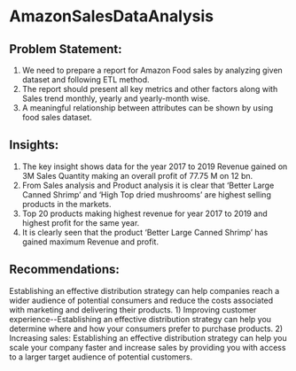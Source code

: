 # AmazonSalesDataAnalysis
## Problem Statement: 
1) We need to prepare a report for Amazon Food sales by analyzing given dataset and following ETL method.
2) The report should present all key metrics and other factors along with Sales trend monthly, yearly and yearly-month wise.
3) A meaningful relationship between attributes can be shown by using food sales dataset.

## Insights:
1) The key insight shows data for the year 2017 to 2019 Revenue gained on 3M Sales Quantity making an overall profit of 77.75 M on 12 bn.
2) From Sales analysis and Product analysis it is clear that ‘Better Large Canned Shrimp’ and ‘High Top dried mushrooms’ are highest selling products in the markets.
3) Top 20 products making highest revenue for year 2017 to 2019 and highest profit for the same year.
4) It is clearly seen that the product ‘Better Large Canned Shrimp’ has gained maximum Revenue and profit.

## Recommendations:
Establishing an effective distribution strategy can help companies reach a wider audience of potential consumers and reduce the costs associated with marketing and delivering their products.
         1) Improving customer experience--Establishing an effective distribution strategy can help you determine where and how your consumers prefer to purchase products.
         2) Increasing sales: Establishing an effective distribution strategy can help you scale your company faster and increase sales by providing you with access to a larger target audience of potential customers.












